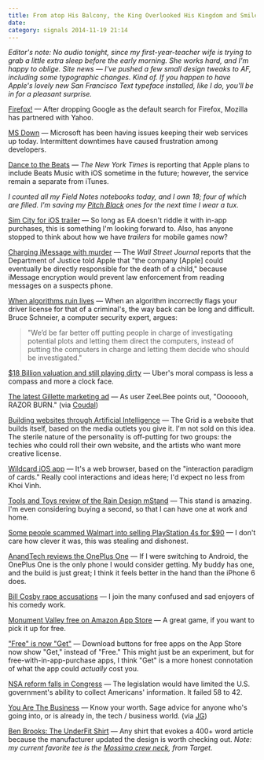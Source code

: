 ```yaml
---
title: From atop His Balcony, the King Overlooked His Kingdom and Smiled, for All Was Well
date:
category: signals 2014-11-19 21:14
---
```

_Editor's note: No audio tonight, since my first-year-teacher wife is trying to grab a little extra sleep before the early morning. She works hard, and I'm happy to oblige. Site news &mdash; I've pushed a few small design tweaks to AF, including some typographic changes. Kind of. If you happen to have Apple's lovely new San Francisco Text typeface installed, like I do, you'll be in for a pleasant surprise._

[Firefox!](http://techcrunch.com/2014/11/19/mozilla-partners-with-yahoo-which-will-become-the-default-search-engine-in-firefox-next-month/) &mdash; After dropping Google as the default search for Firefox, Mozilla has partnered with Yahoo. 

[MS Down](http://www.reuters.com/article/2014/11/19/us-microsoft-web-idUSKCN0J309E20141119) &mdash; Microsoft has been having issues keeping their web services up today. Intermittent downtimes have caused frustration among developers. 

[Dance to the Beats](http://bits.blogs.nytimes.com/2014/11/19/apples-plans-for-beats-music-start-to-take-shape/) &mdash; _The New York Times_ is reporting that Apple plans to include Beats Music with iOS sometime in the future; however, the service remain a separate from iTunes. 

_I counted all my Field Notes notebooks today, and I own 18; four of which are filled. I'm saving my [Pitch Black](http://fieldnotesbrand.com/shop/pitchblack/) ones for the next time I wear a tux._

[Sim City for iOS trailer](http://appadvice.com/appnn/2014/11/electronic-arts-shows-off-simcity-buildit-mobile-building-game-in-new-gameplay-trailer) &mdash; So long as EA doesn't riddle it with in-app purchases, this is something I'm looking forward to. Also, has anyone stopped to think about how we have _trailers_ for mobile games now? 

[Charging iMessage with murder](http://9to5mac.com/2014/11/19/doj-apple-will-lead-to-death-of-child/) &mdash; The _Wall Street Journal_ reports that the Department of Justice told Apple that "the company [Apple] could eventually be directly responsible for the death of a child," because iMessage encryption would prevent law enforcement from reading messages on a suspects phone. 

[When algorithms ruin lives](http://www.wired.com/2014/11/algorithms-great-can-also-ruin-lives/) &mdash; When an algorithm incorrectly flags your driver license for that of a criminal's, the way back can be long and difficult. Bruce Schneier, a computer security expert, argues: 

>  "We’d be far better off putting people in charge of investigating potential plots and letting them direct the computers, instead of putting the computers in charge and letting them decide who should be investigated." 

[$18 Billion valuation and still playing dirty](http://www.washingtonpost.com/blogs/the-switch/wp/2014/11/19/ubers-terrible-horrible-no-good-very-bad-day/) &mdash; Uber's moral compass is less a compass and more a clock face. 

[The latest Gillette marketing ad](http://imgur.com/1eiimPd) &mdash; As user ZeeLBee points out, "Ooooooh, RAZOR BURN." (via [Coudal](http://coudal.com/archives/2014/11/keep_it_simple.php))

[Building websites through Artificial Intelligence](https://thegrid.io) &mdash; The Grid is a website that builds itself, based on the media outlets you give it. I'm not sold on this idea. The sterile nature of the personality is off-putting for two groups: the techies who could roll their own website, and the artists who want more creative license. 

[Wildcard iOS app](http://coudal.com/archives/2014/11/wildcard.php) &mdash; It's a web browser, based on the "interaction paradigm of cards." Really cool interactions and ideas here; I'd expect no less from Khoi Vinh. 

[Tools and Toys review of the Rain Design mStand](http://toolsandtoys.net/reviews/the-rain-design-mstand/) &mdash; This stand is amazing. I'm even considering buying a second, so that I can have one at work and home. 

[Some people scammed Walmart into selling PlayStation 4s for $90](http://recode.net/2014/11/19/wal-mart-scammed-into-selling-playstation-4-for-90/) &mdash; I don't care how clever it was, this was stealing and dishonest. 

[AnandTech reviews the OnePlus One](http://www.anandtech.com/show/8242/the-oneplus-one-review) &mdash; If I were switching to Android, the OnePlus One is the only phone I would consider getting. My buddy has one, and the build is just great; I think it feels better in the hand than the iPhone 6 does. 

[Bill Cosby rape accusations](http://kottke.org/14/11/bill-cosby-rape-accusations-grow) &mdash; I join the many confused and sad enjoyers of his comedy work. 

[Monument Valley free on Amazon App Store](http://www.amazon.com/gp/product/B00KA7JIII/) &mdash; A great game, if you want to pick it up for free. 

["Free" is now "Get"](http://toucharcade.com/2014/11/19/apple-changes-free-to-get-on-app-store-download-buttons/) &mdash; Download buttons for free apps on the App Store now show "Get," instead of "Free." This might just be an experiment, but for free-with-in-app-purchase apps, I think "Get" is a more honest connotation of what the app could _actually_ cost you. 

[NSA reform falls in Congress](http://www.nytimes.com/2014/11/19/us/nsa-phone-records.html) &mdash; The legislation would have limited the U.S. government's ability to collect Americans' information. It failed 58 to 42. 

[You Are The Business](http://randsinrepose.com/archives/the-business/) &mdash; Know your worth. Sage advice for anyone who's going into, or is already in, the tech / business world. (via [JG](http://www.thenewsprint.co/2014/11/19/you-are-the-business/))

[Ben Brooks: The UnderFit Shirt](https://brooksreview.net/2014/11/underfit-update/) &mdash; Any shirt that evokes a 400+ word article because the manufacturer updated the design is worth checking out. _Note: my current favorite tee is the [Mossimo crew neck](http://www.target.com/p/mossimo-supply-co-men-s-crew-neck-t-shirt/-/A-13771083), from Target._

